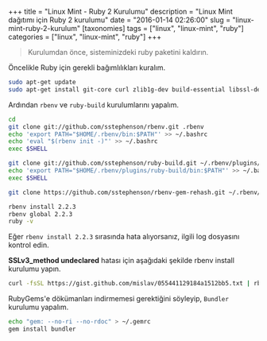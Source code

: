 +++
title = "Linux Mint - Ruby 2 Kurulumu"
description = "Linux Mint dağıtımı için Ruby 2 kurulumu"
date = "2016-01-14 02:26:00"
slug = "linux-mint-ruby-2-kurulum"
[taxonomies]
tags = ["linux", "linux-mint", "ruby"]
categories = ["linux", "linux-mint", "ruby"]
+++
> Kurulumdan önce, sisteminizdeki ruby paketini kaldırın.

Öncelikle Ruby için gerekli bağımlılıkları kuralım.

```bash
sudo apt-get update
sudo apt-get install git-core curl zlib1g-dev build-essential libssl-dev libreadline-dev libyaml-dev libsqlite3-dev sqlite3 libxml2-dev libxslt1-dev libcurl4-openssl-dev python-software-properties libffi-dev
```

Ardından `rbenv` ve `ruby-build` kurulumlarını yapalım.

```bash
cd
git clone git://github.com/sstephenson/rbenv.git .rbenv
echo 'export PATH="$HOME/.rbenv/bin:$PATH"' >> ~/.bashrc
echo 'eval "$(rbenv init -)"' >> ~/.bashrc
exec $SHELL

git clone git://github.com/sstephenson/ruby-build.git ~/.rbenv/plugins/ruby-build
echo 'export PATH="$HOME/.rbenv/plugins/ruby-build/bin:$PATH"' >> ~/.bashrc
exec $SHELL

git clone https://github.com/sstephenson/rbenv-gem-rehash.git ~/.rbenv/plugins/rbenv-gem-rehash

rbenv install 2.2.3
rbenv global 2.2.3
ruby -v
```

Eğer `rbenv install 2.2.3` sırasında hata alıyorsanız, ilgili log dosyasını kontrol edin.

**SSLv3_method undeclared** hatası için aşağıdaki şekilde rbenv install kurulumu yapın.

```bash
curl -fsSL https://gist.github.com/mislav/055441129184a1512bb5.txt | rbenv install --patch 2.2.3
```

RubyGems'e dökümanları indirmemesi gerektiğini söyleyip, `Bundler` kurulumu yapalım.

```bash
echo "gem: --no-ri --no-rdoc" > ~/.gemrc
gem install bundler
```
